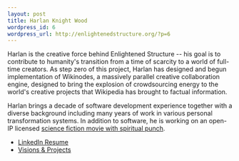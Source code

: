 ```yaml
--- 
layout: post
title: Harlan Knight Wood
wordpress_id: 6
wordpress_url: http://enlightenedstructure.org/?p=6
---
```

Harlan is the creative force behind Enlightened Structure -- his goal is to contribute to humanity's transition from a time of scarcity to a world of full-time creators. As step zero of this project, Harlan has designed and begun implementation of Wikinodes, a massively parallel creative collaboration engine, designed to bring the explosion of crowdsourcing energy to the world's creative projects that Wikipedia has brought to factual information.

Harlan brings a decade of software development experience together with a diverse background including many years of work in various personal transformation systems. In addition to software, he is working on an open-IP licensed <a href="http://heartofthesun.net">science fiction movie with spiritual punch</a>.
<ul>
	<li><a href="http://www.linkedin.com/in/harlanwood">LinkedIn Resume</a></li>
	<li><a href="http://www.harlanknight.net">Visions &amp; Projects</a></li>
</ul>
